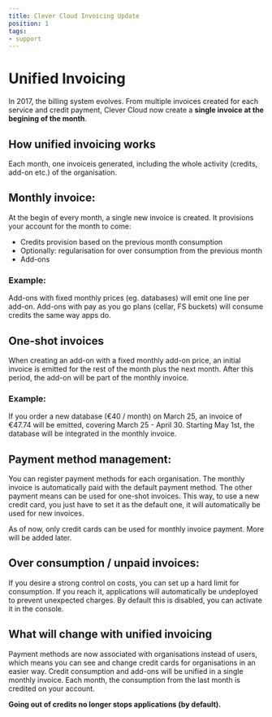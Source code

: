 ```yaml
---
title: Clever Cloud Invoicing Update
position: 1
tags:
- support
---
```

# Unified Invoicing

In 2017, the billing system evolves. From multiple invoices created for each service and credit payment, Clever Cloud now create a **single invoice at the begining of the month**.

## How unified invoicing works

Each month, one invoiceis generated, including the whole activity (credits, add-on etc.) of the organisation.

## Monthly invoice:
At the begin of every month, a single new invoice is created. It provisions your account for the month to come:
* Credits provision based on the previous month consumption
* Optionally: regularisation for over consumption from the previous month
* Add-ons

### Example:

Add-ons with fixed monthly prices (eg. databases) will emit one line per add-on. Add-ons with pay as you go plans (cellar, FS buckets) will consume credits the same way apps do.

## One-shot invoices
When creating an add-on with a fixed monthly add-on price, an initial invoice is emitted for the rest of the month plus the next month. After this period, the add-on will be part of the monthly invoice.

### Example:
If you order a new database (€40 / month) on March 25, an invoice of €47.74 will be emitted, covering March 25 - April 30.
Starting May 1st, the database will be integrated in the monthly invoice.

## Payment method management:
You can register payment methods for each organisation. The monthly invoice is automatically paid with the default payment method. The other payment means can be used for one-shot invoices. This way, to use a new credit card, you just have to set it as the default one, it will automatically be used for new invoices.  

As of now, only credit cards can be used for monthly invoice payment. More will be added later.

## Over consumption / unpaid invoices:
If you desire a strong control on costs, you can set up a hard limit for consumption. If you reach it, applications will automatically be undeployed to prevent unexpected charges. By default this is disabled, you can activate it in the console.

## What will change with unified invoicing
Payment methods are now associated with organisations instead of users, which means you can see and change credit cards for organisations in an easier way.
Credit consumption and add-ons will be unified in a single monthly invoice. Each month, the consumption from the last month is credited on your account.  

**Going out of credits no longer stops applications (by default).**